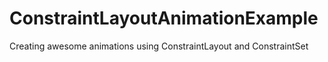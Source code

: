 # ConstraintLayoutAnimationExample
Creating awesome animations using ConstraintLayout and ConstraintSet

